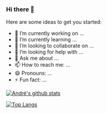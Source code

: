 ### Hi there 👋

<!--
**andreztz/andreztz** is a ✨ _special_ ✨ repository because its `README.md` (this file) appears on your GitHub profile.
-->


Here are some ideas to get you started:

- 🔭 I’m currently working on ...
- 🌱 I’m currently learning ...
- 👯 I’m looking to collaborate on ...
- 🤔 I’m looking for help with ...
- 💬 Ask me about ...
- 📫 How to reach me: ...
- 😄 Pronouns: ...
- ⚡ Fun fact: ...


[![André's github stats](https://github-readme-stats.vercel.app/api?username=andreztz)](https://github.com/andreztz/github-readme-stats)

[![Top Langs](https://github-readme-stats.vercel.app/api/top-langs/?username=andreztz)](https://github.com/andreztz/github-readme-stats)
